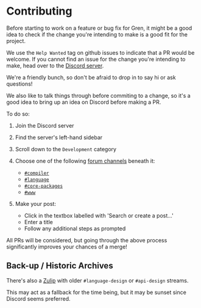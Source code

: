 # Contributing

Before starting to work on a feature or bug fix for Gren, it might be a good idea
to check if the change you're intending to make is a good fit for the project.

We use the `Help Wanted` tag on github issues to indicate that a PR would be
welcome. If you cannot find an issue for the change you're intending to make,
head over to the [Discord server](https://discord.gg/Chb9YB9Vmh).

We're a friendly bunch, so don't be afraid to drop in to say hi or ask questions!

We also like to talk things through before commiting to a change, so it's a good
idea to bring up an idea on Discord before making a PR.

[forum-channel-what]: https://support.discord.com/hc/en-us/articles/6208479917079-Forum-Channels-FAQ#h_01G69FJQWTWN88HFEHK7Z6X79N

To do so:

1. Join the Discord server
2. Find the server's left-hand sidebar
3. Scroll down to the `Development` category
4. Choose one of the following [forum channels][forum-channel-what] beneath it:

   - [`#compiler`](https://discord.com/channels/1250584603085766677/1250591099681247332)
   - [`#language`](https://discord.com/channels/1250584603085766677/1250591320335188099)
   - [`#core-packages`](https://discord.com/channels/1250584603085766677/1250591260159377490)
   - [`#www`](https://discord.com/channels/1250584603085766677/1250592392646492283)

5. Make your post:

   - Click in the textbox labelled with 'Search or create a post...'
   - Enter a title
   - Follow any additional steps as prompted

All PRs will be considered, but going through the above process significantly
improves your chances of a merge!

## Back-up / Historic Archives

There's also a [Zulip](https://gren.zulipchat.com) with older
`#language-design` or `#api-design` streams.

This may act as a fallback for the time being, but it may be
sunset since Discord seems preferred.
